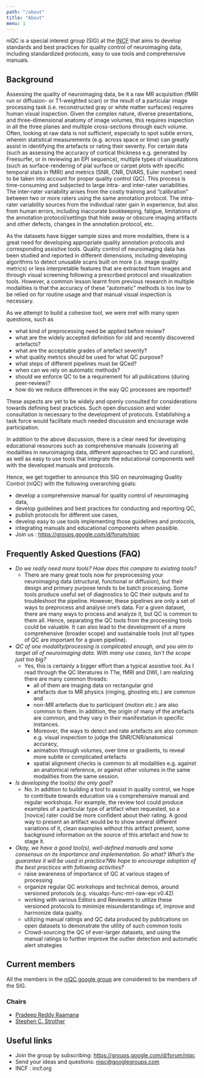 ```yaml
---
path: "/about"
title: "About"
menu: 1
---
```


niQC is a special interest group (SIG) at the [INCF](https://www.incf.org) that aims to develop standards and best practices for quality control of neuroimaging data, including standardized protocols, easy to use tools and comprehensive manuals.

## Background

Assessing the quality of neuroimaging data, be it a raw MR acquisition (fMRI run or diffusion- or T1-weighted scan) or the result of a particular image processing task (i.e. reconstructed gray or white matter surfaces) requires human visual inspection. Given the complex nature, diverse presentations, and three-dimensional anatomy of image volumes, this requires inspection in all the three planes and multiple cross-sections through each volume. Often, looking at raw data is not sufficient, especially to spot subtle errors, wherein statistical measurements (e.g. across space or time) can greatly assist in identifying the artefacts or rating their severity. For certain data (such as assessing the accuracy of cortical thickness e.g. generated by Freesurfer, or in reviewing an EPI sequence), multiple types of visualizations (such as surface-rendering of pial surface or carpet plots with specific temporal stats in fMRI) and metrics (SNR, CNR, DVARS, Euler number) need to be taken into account for proper quality control (QC). This process is time-consuming and subjected to large intra- and inter-rater variabilities. The inter-rater variability arises from the costly training and “calibration” between two or more raters using the same annotation protocol. The intra-rater variability sources from the individual rater gain in experience, but also from human errors, including inaccurate bookkeeping, fatigue, limitations of the annotation protocol/settings that hide away or obscure imaging artifacts and other defects, changes in the annotation protocol, etc.

As the datasets have bigger sample sizes and more modalities, there is a great need for developing appropriate quality annotation protocols and corresponding assistive tools. Quality control of neuroimaging data has been studied and reported in different dimensions, including developing algorithms to detect unusable scans built on more (i.e. image quality metrics) or less interpretable features that are extracted from images and through visual screening following a prescribed protocol and visualization tools. However, a common lesson learnt from previous research in multiple modalities is that the accuracy of these “automatic” methods is too low to be relied on for routine usage and that manual visual inspection is necessary.

As we attempt to build a cohesive tool, we were met with many open questions, such as

- what kind of preprocessing need be applied before review?
- what are the widely accepted definition for old and recently discovered artefacts?
- what are the acceptable grades of artefact severity?
- what quality metrics should be used for what QC purpose?
- what steps of different pipelines must be QCed?
- when can we rely on automatic methods?
- should we enforce QC to be a requirement for all publications (during peer-review)?
- how do we reduce differences in the way QC processes are reported?

These aspects are yet to be widely and openly consulted for considerations towards defining best practices. Such open discussion and wider consultation is necessary to the development of protocols. Establishing a task force would facilitate much needed discussion and encourage wide participation.

In addition to the above discussion, there is a clear need for developing educational resources such as comprehensive manuals (covering all modalities in neuroimaging data, different approaches to QC and curation), as well as easy to use tools that integrate the educational components well with the developed manuals and protocols.

Hence, we get together to announce this SIG on neuroimaging Quality Control (niQC) with the following overarching goals:

- develop a comprehensive manual for quality control of neuroimaging data,
- develop guidelines and best practices for conducting and reporting QC,
- publish protocols for different use cases,
- develop easy to use tools implementing those guidelines and protocols,
- integrating manuals and educational components when possible.
- Join us : https://groups.google.com/d/forum/niqc

## Frequently Asked Questions (FAQ)

- *Do we really need more tools? How does this compare to existing tools?*
  - There are many great tools now for preprocessing your neuroimaging data (structural, functional or diffusion), but their design and primary purpose tends to be batch processing. Some tools produce useful set of diagnostics to QC their outputs and to troubleshoot the pipeline. However, these pipelines are only a set of ways to preprocess and analyse one’s data. For a given dataset, there are many ways to process and analyze it, but QC is common to them all. Hence, separating the QC tools from the processing tools could be valuable. It can also lead to the development of a more comprehensive (broader scope) and sustainable tools (not all types of QC are important for a given pipeline).
- *QC of one modality/processing is complicated enough, and you aim to target all of neuroimaging data. With many use cases, Isn’t the scope just too big?*
  - Yes, this is certainly a bigger effort than a typical assistive tool. As I read through the QC literatures in T1w, fMRI and DWI, I am realizing there are many common threads:
    - all of them are imaging data on rectangular grid
    - artefacts due to MR physics (ringing, ghosting etc.) are common and
    - non-MR artefacts due to participant (motion etc.) are also common to them. In addition, the origin of many of the artefacts are common, and they vary in their manifestation in specific instances.
    - Moreover, the ways to detect and rate artefacts are also common e.g. visual inspection to judge the SNR/CNR/anatomical accuracy,
    - animation through volumes, over time or gradients, to reveal more subtle or complicated artefacts
    - spatial alignment checks is common to all modalities e.g. against an anatomical reference, or against other volumes in the same modalities from the same session.
- *Is developing the tool(s) the only goal?*
  - No. In addition to building a tool to assist in quality control, we hope to contribute towards education via a comprehensive manual and regular workshops. For example, the review tool could produce examples of a particular type of artifact when requested, so a [novice] rater could be more confident about their rating. A good way to present an artifact would be to show several different variations of it, clean examples without this artifact present, some background information on the source of this artefact and how to stage it.
- *Okay, we have a good tool(s), well-defined manuals and some consensus on its importance and implementation. So what? What’s the guarantee it will be used in practice?We hope to encourage adoption of the best practices with following activities?*
  - raise awareness of importance of QC at various stages of processing
  - organize regular QC workshops and technical demos, around versioned protocols (e.g. visualqc-func-mri-raw-epi v0.42)
  - working with various Editors and Reviewers to utilize these versioned protocols to minimize misunderstandings of, improve and harmonize data quality.
  - utilizing manual ratings and QC data produced by publications on open datasets to demonstrate the utility of such common tools
  - Crowd-sourcing the QC of ever-larger datasets, and using the manual ratings to further improve the outlier detection and automatic alert strategies

## Current members 

All the members in the [niQC google group](https://groups.google.com/d/forum/niqc) are considered to be members of the SIG.

### Chairs
 - [Pradeep Reddy Raamana](https://www.crossinvalidation.com)
 - [Stephen C. Strother](https://www.strotherlab.ca)

## Useful links

 - Join the group by subscribing: https://groups.google.com/d/forum/niqc
 - Send your ideas and questions: niqc@googlegroups.com
 - INCF : incf.org
